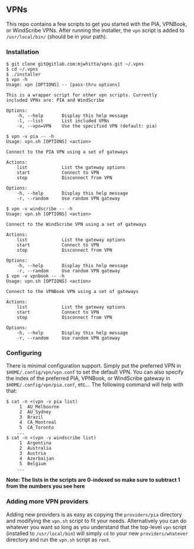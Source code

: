 ## VPNs

This repo contains a few scripts to get you started with the PIA,
VPNBook, or WindScribe VPNs. After running the installer, the `vpn`
script is added to `/usr/local/bin/` (should be in your path).

### Installation

```
$ git clone git@gitlab.com:mjwhitta/vpns.git ~/.vpns
$ cd ~/.vpns
$ ./installer
$ vpn -h
Usage: vpn [OPTIONS] -- [pass-thru options]

This is a wrapper script for other vpn scripts. Currently
included VPNs are: PIA and WindScribe

Options:
    -h, --help       Display this help message
    -l, --list       List included VPNs
    -v, --vpn=VPN    Use the specified VPN (default: pia)

$ vpn -v pia -- -h
Usage: vpn.sh [OPTIONS] <action>

Connect to the PIA VPN using a set of gateways

Actions:
    list             List the gateway options
    start            Connect to VPN
    stop             Disconnect from VPN

Options:
    -h, --help       Display this help message
    -r, --random     Use random VPN gateway

$ vpn -v windscribe -- -h
Usage: vpn.sh [OPTIONS] <action>

Connect to the WindScribe VPN using a set of gateways

Actions:
    list             List the gateway options
    start            Connect to VPN
    stop             Disconnect from VPN

Options:
    -h, --help       Display this help message
    -r, --random     Use random VPN gateway
$ vpn -v vpnbook -- -h
Usage: vpn.sh [OPTIONS] <action>

Connect to the VPNBook VPN using a set of gateways

Actions:
    list             List the gateway options
    start            Connect to VPN
    stop             Disconnect from VPN

Options:
    -h, --help       Display this help message
    -r, --random     Use random VPN gateway
```

### Configuring

There is minimal configuration support. Simply put the preferred VPN
in `$HOME/.config/vpn/vpn.conf` to set the default VPN. You can also
specify the index of the preferred PIA, VPNBook, or WindScribe gateway
in `$HOME/.config/vpn/pia.conf`, etc... The following command will
help with that:

```
$ cat -n <(vpn -v pia list)
     1	AU_Melbourne
     2	AU_Sydney
     3	Brazil
     4	CA_Montreal
     5	CA_Toronto
    ...
$ cat -n <(vpn -v windscribe list)
     1	Argentina
     2	Australia
     3	Austria
     4	Azerbaijan
     5	Belgium
    ...
```

**Note: The lists in the scripts are 0-indexed so make sure to
subtract 1 from the numbers you see here**

### Adding more VPN providers

Adding new providers is as easy as copying the `providers/pia`
directory and modifying the `vpn.sh` script to fit your needs.
Alternatively you can do whatever you want so long as you understand
that the top-level `vpn` script (installed to `/usr/local/bin`) will
simply `cd` to your new `providers/whatever` directory and run the
`vpn.sh` script as `root`.
